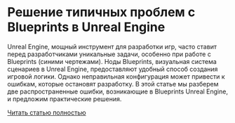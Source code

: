 # Решение типичных проблем с Blueprints в Unreal Engine



Unreal Engine, мощный инструмент для разработки игр, часто ставит перед разработчиками уникальные задачи, особенно при работе с Blueprints (cиними чертежами). Ноды Blueprints, визуальная система сценариев в Unreal Engine, предоставляют удобный способ создания игровой логики. Однако неправильная конфигурация может привести к ошибкам, которые остановят разработку. В этой статье мы разберем две распространенные ошибки, возникающие в Blueprints Unreal Engine, и предложим практические решения.

[Читать статью полностью](https://xyberbara.com/gaming/blueprints-unreal-engine/)
